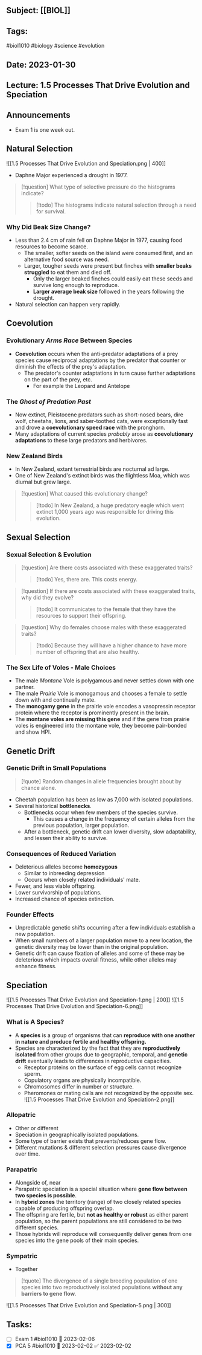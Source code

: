 ## Subject: [[BIOL]]
## Tags:
#biol1010 #biology #science #evolution 
## Date: 2023-01-30
## Lecture: 1.5 Processes That Drive Evolution and Speciation

## Announcements
- Exam 1 is one week out.

## Natural Selection
![[1.5 Processes That Drive Evolution and Speciation.png | 400]]
- Daphne Major experienced a drought in 1977.
> [!question] What type of selective pressure do the histograms indicate?
> > [!todo] The histograms indicate natural selection through a need for survival.
### Why Did Beak Size Change?
- Less than 2.4 cm of rain fell on Daphne Major in 1977, causing food resources to become scarce.
	- The smaller, softer seeds on the island were consumed first, and an alternative food source was need.
	- Larger, tougher seeds were present but finches with **smaller beaks struggled** to eat them and died off.
		- Only the larger beaked finches could easily eat these seeds and survive long enough to reproduce.
		- **Larger average beak size** followed in the years following the drought.
- Natural selection can happen very rapidly.

## Coevolution
### Evolutionary *Arms Race* Between Species
- **Coevolution** occurs when the anti-predator adaptations of a prey species cause reciprocal adaptations by the predator that counter or diminish the effects of the prey's adaptation.
	- The predator's counter adaptations in turn cause further adaptations on the part of the prey, etc.
		- For example the Leopard and Antelope
### The *Ghost of Predation Past*
- Now extinct, Pleistocene predators such as short-nosed bears, dire wolf, cheetahs, lions, and saber-toothed cats, were exceptionally fast and drove a **coevolutionary speed race** with the pronghorn.
- Many adaptations of current species *probably* arose as **coevolutionary adaptations** to these large predators and herbivores.
### New Zealand Birds
- In New Zealand, extant terrestrial birds are nocturnal ad large.
- One of New Zealand's extinct birds was the flightless Moa, which was diurnal but grew large.
> [!question] What caused this evolutionary change?
> > [!todo] In New Zealand, a huge predatory eagle which went extinct 1,000 years ago was responsible for driving this evolution.

## Sexual Selection
### Sexual Selection & Evolution
> [!question] Are there costs associated with these exaggerated traits?
> > [!todo] Yes, there are. This costs energy.

> [!question] If there are costs associated with these exaggerated traits, why did they evolve?
> > [!todo] It communicates to the female that they have the resources to support their offspring.

> [!question] Why do females choose males with these exaggerated traits?
> > [!todo] Because they will have a higher chance to have more number of offspring that are also healthy.
### The Sex Life of Voles - Male Choices
- The male *Montane* Vole is polygamous and never settles down with one partner.
- The male *Prairie* Vole is monogamous and chooses a female to settle down with and continually mate.
- The **monogamy gene** in the prairie vole encodes a vasopressin receptor protein where the receptor is prominently present in the brain.
- The **montane voles are missing this gene** and if the gene from prairie voles is engineered into the montane vole, they become pair-bonded and show HPI.

## Genetic Drift
### Genetic Drift in Small Populations
> [!quote] Random changes in allele frequencies brought about by chance alone.
- Cheetah population has been as low as 7,000 with isolated populations.
- Several historical **bottlenecks**.
	- Bottlenecks occur when few members of the species survive.
		- This causes a change in the frequency of certain alleles from the previous population, larger population.
	- After a bottleneck, genetic drift can lower diversity, slow adaptability, and lessen their ability to survive.
### Consequences of Reduced Variation
- Deleterious alleles become **homozygous**
	- Similar to inbreeding depression
	- Occurs when closely related individuals' mate.
- Fewer, and less viable offspring.
- Lower survivorship of populations.
- Increased chance of species extinction.
### Founder Effects
- Unpredictable genetic shifts occurring after a few individuals establish a new population.
- When small numbers of a larger population move to a new location, the genetic diversity may be lower than in the original population.
- Genetic drift can cause fixation of alleles and some of these may be deleterious which impacts overall fitness, while other alleles may enhance fitness.

## Speciation
![[1.5 Processes That Drive Evolution and Speciation-1.png | 200]]
![[1.5 Processes That Drive Evolution and Speciation-6.png]]
### What is A Species?
- A **species** is a group of organisms that can **reproduce with one another in nature and produce fertile and healthy offspring.**
- Species are characterized by the fact that they are **reproductively isolated** from other groups due to geographic, temporal, and **genetic drift** eventually leads to differences in reproductive capacities.
	- Receptor proteins on the surface of egg cells cannot recognize sperm.
	- Copulatory organs are physically incompatible.
	- Chromosomes differ in number or structure.
	- Pheromones or mating calls are not recognized by the opposite sex.
![[1.5 Processes That Drive Evolution and Speciation-2.png]]
### Allopatric
- Other or different
- Speciation in geographically isolated populations.
- Some type of barrier exists that prevents/reduces gene flow.
- Different mutations & different selection pressures cause divergence over time.
### Parapatric
- Alongside of, near
- Parapatric speciation is a special situation where **gene flow between two species is possible**.
- In **hybrid zones** the territory (range) of two closely related species capable of producing offspring overlap.
- The offspring are fertile, but **not as healthy or robust** as either parent population, so the parent populations are still considered to be two different species.
- Those hybrids will reproduce will consequently deliver genes from one species into the gene pools of their main species.
### Sympatric
- Together
> [!quote] The divergence of a single breeding population of one species into two reproductively isolated populations **without any barriers to gene flow**.

![[1.5 Processes That Drive Evolution and Speciation-5.png | 300]]


## Tasks:
- [ ] Exam 1 #biol1010 📅 2023-02-06
- [x] PCA 5 #biol1010 📅 2023-02-02 ✅ 2023-02-02